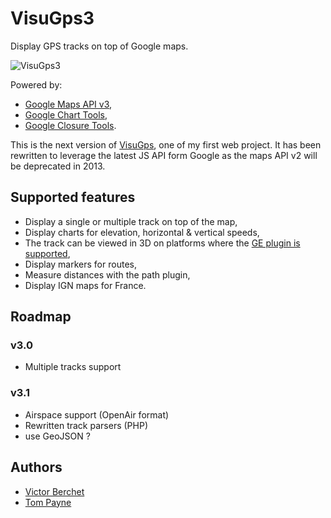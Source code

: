 # VisuGps3

Display GPS tracks on top of Google maps.

![VisuGps3](https://raw.github.com/vicb/VisuGps3/master/doc/vgps3.jpg)

Powered by:

- [Google Maps API v3](https://developers.google.com/maps/documentation/javascript/),
- [Google Chart Tools](https://developers.google.com/chart/),
- [Google Closure Tools](https://developers.google.com/closure/).

This is the next version of [VisuGps](https://github.com/vicb/VisuGps), one of my
first web project. It has been rewritten to leverage the latest JS API form Google
as the maps API v2 will be deprecated in 2013.

## Supported features

- Display a single or multiple track on top of the map,
- Display charts for elevation, horizontal & vertical speeds,
- The track can be viewed in 3D on platforms where the [GE plugin is supported](http://www.google.com/earth/explore/products/plugin.html),
- Display markers for routes,
- Measure distances with the path plugin,
- Display IGN maps for France.

## Roadmap

### v3.0

- Multiple tracks support

### v3.1

- Airspace support (OpenAir format)
- Rewritten track parsers (PHP)
- use GeoJSON ?

## Authors

- [Victor Berchet](https://github.com/vicb)
- [Tom Payne](https://github.com/twpayne)
